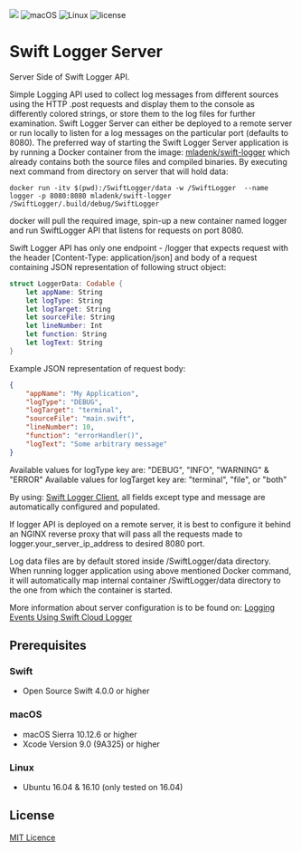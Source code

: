 ![](https://img.shields.io/badge/Swift-4.0-orange.svg?style=flat)
![macOS](https://img.shields.io/badge/os-macOS-green.svg?style=flat)
![Linux](https://img.shields.io/badge/os-linux-green.svg?style=flat)
![license](https://img.shields.io/github/license/mashape/apistatus.svg?style=flat)


# Swift Logger Server

Server Side of Swift Logger API.

Simple Logging API used to collect log messages from different sources using the HTTP .post requests and display them to the console as differently colored strings, or store them to the log files for further examination. Swift Logger Server can either be deployed to a remote server or run locally to listen for a log messages on the particular port (defaults to 8080).
The preferred way of starting the Swift Logger Server application is by running a Docker container from the image: [mladenk/swift-logger](https://hub.docker.com/r/mladenk/swift-logger/) which already contains both the source files and compiled binaries. By executing next command from directory on server that will hold data:

```docker
docker run -itv $(pwd):/SwiftLogger/data -w /SwiftLogger  --name logger -p 8080:8080 mladenk/swift-logger /SwiftLogger/.build/debug/SwiftLogger
```

docker will pull the required image, spin-up a new container named logger and run SwiftLogger API that listens for requests on port 8080.

Swift Logger API has only one endpoint - /logger that expects request with the header [Content-Type: application/json] and body of a request containing JSON representation of following struct object:

```swift
struct LoggerData: Codable {
    let appName: String
    let logType: String
    let logTarget: String
    let sourceFile: String
    let lineNumber: Int
    let function: String
    let logText: String
}
```

Example JSON representation of request body:
```json
{
    "appName": "My Application",
    "logType": "DEBUG",                 
    "logTarget": "terminal",
    "sourceFile": "main.swift",
    "lineNumber": 10,
    "function": "errorHandler()",
    "logText": "Some arbitrary message"
}
```

Available values for logType key are: "DEBUG", "INFO", "WARNING" & "ERROR"
Available values for logTarget key are: "terminal", "file", or "both"

By using: [Swift Logger Client](https://github.com/Mladen-K/Swift-Logger-Client), all fields except type and message are automatically configured and populated.

If logger API is deployed on a remote server, it is best to configure it behind an NGINX reverse proxy that will pass all the requests made to logger.your_server_ip_address to desired 8080 port.

Log data files are by default stored inside /SwiftLogger/data directory. When running logger application using above mentioned Docker command, it will automatically map internal container /SwiftLogger/data directory to the one from which the container is started.

More information about server configuration is to be found on: [Logging Events Using Swift Cloud Logger](http://craftwell.io/logging-events-using-swift-cloud-logger/)


## Prerequisites

### Swift
* Open Source Swift 4.0.0 or higher

### macOS
* macOS Sierra 10.12.6 or higher
* Xcode Version 9.0 (9A325) or higher

### Linux
* Ubuntu 16.04 & 16.10 (only tested on 16.04)


## License
[MIT Licence](https://github.com/Mladen-K/Swift-Logger-Server/blob/master/LICENSE)
